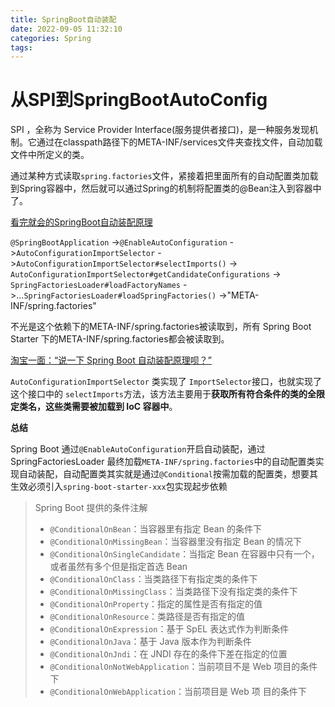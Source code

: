 ```yaml
---
title: SpringBoot自动装配
date: 2022-09-05 11:32:10
categories: Spring
tags:
---
```




# 从SPI到SpringBootAutoConfig

SPI ，全称为 Service Provider Interface(服务提供者接口)，是一种服务发现机制。它通过在classpath路径下的META-INF/services文件夹查找文件，自动加载文件中所定义的类。



通过某种方式读取`spring.factories`文件，紧接着把里面所有的自动配置类加载到Spring容器中，然后就可以通过Spring的机制将配置类的@Bean注入到容器中了。



[看完就会的SpringBoot自动装配原理](https://segmentfault.com/a/1190000040510401)



`@SpringBootApplication`
->`@EnableAutoConfiguration`
->`AutoConfigurationImportSelector`
->`AutoConfigurationImportSelector#selectImports()`
-> `AutoConfigurationImportSelector#getCandidateConfigurations`
-> `SpringFactoriesLoader#loadFactoryNames`
->...`SpringFactoriesLoader#loadSpringFactories()`
->"META-INF/spring.factories"

不光是这个依赖下的META-INF/spring.factories被读取到，所有 Spring Boot Starter 下的META-INF/spring.factories都会被读取到。

[淘宝一面：“说一下 Spring Boot 自动装配原理呗？”](https://www.cnblogs.com/javaguide/p/springboot-auto-config.html)



`AutoConfigurationImportSelector` 类实现了 `ImportSelector`接口，也就实现了这个接口中的 `selectImports`方法，该方法主要用于**获取所有符合条件的类的全限定类名，这些类需要被加载到 IoC 容器中**。



**总结**

Spring Boot 通过`@EnableAutoConfiguration`开启自动装配，通过 SpringFactoriesLoader 最终加载`META-INF/spring.factories`中的自动配置类实现自动装配，自动配置类其实就是通过`@Conditional`按需加载的配置类，想要其生效必须引入`spring-boot-starter-xxx`包实现起步依赖




> Spring Boot 提供的条件注解
> + `@ConditionalOnBean`：当容器里有指定 Bean 的条件下
> + `@ConditionalOnMissingBean`：当容器里没有指定 Bean 的情况下
> + `@ConditionalOnSingleCandidate`：当指定 Bean 在容器中只有一个，或者虽然有多个但是指定首选 Bean
> + `@ConditionalOnClass`：当类路径下有指定类的条件下
> + `@ConditionalOnMissingClass`：当类路径下没有指定类的条件下
> + `@ConditionalOnProperty`：指定的属性是否有指定的值
> + `@ConditionalOnResource`：类路径是否有指定的值
> + `@ConditionalOnExpression`：基于 SpEL 表达式作为判断条件
> + `@ConditionalOnJava`：基于 Java 版本作为判断条件
> + `@ConditionalOnJndi`：在 JNDI 存在的条件下差在指定的位置
> + `@ConditionalOnNotWebApplication`：当前项目不是 Web 项目的条件下
> + `@ConditionalOnWebApplication`：当前项目是 Web 项 目的条件下